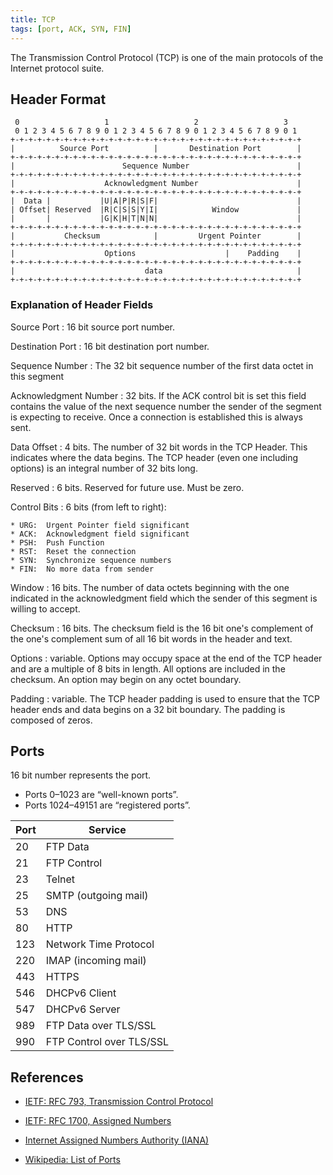 ```yaml
---
title: TCP
tags: [port, ACK, SYN, FIN]
---
```


The Transmission Control Protocol (TCP) is one of the main protocols of the Internet protocol suite.

## Header Format

```diagram
 0                   1                   2                   3
 0 1 2 3 4 5 6 7 8 9 0 1 2 3 4 5 6 7 8 9 0 1 2 3 4 5 6 7 8 9 0 1
+-+-+-+-+-+-+-+-+-+-+-+-+-+-+-+-+-+-+-+-+-+-+-+-+-+-+-+-+-+-+-+-+
|          Source Port          |       Destination Port        |
+-+-+-+-+-+-+-+-+-+-+-+-+-+-+-+-+-+-+-+-+-+-+-+-+-+-+-+-+-+-+-+-+
|                        Sequence Number                        |
+-+-+-+-+-+-+-+-+-+-+-+-+-+-+-+-+-+-+-+-+-+-+-+-+-+-+-+-+-+-+-+-+
|                    Acknowledgment Number                      |
+-+-+-+-+-+-+-+-+-+-+-+-+-+-+-+-+-+-+-+-+-+-+-+-+-+-+-+-+-+-+-+-+
|  Data |           |U|A|P|R|S|F|                               |
| Offset| Reserved  |R|C|S|S|Y|I|            Window             |
|       |           |G|K|H|T|N|N|                               |
+-+-+-+-+-+-+-+-+-+-+-+-+-+-+-+-+-+-+-+-+-+-+-+-+-+-+-+-+-+-+-+-+
|           Checksum            |         Urgent Pointer        |
+-+-+-+-+-+-+-+-+-+-+-+-+-+-+-+-+-+-+-+-+-+-+-+-+-+-+-+-+-+-+-+-+
|                    Options                    |    Padding    |
+-+-+-+-+-+-+-+-+-+-+-+-+-+-+-+-+-+-+-+-+-+-+-+-+-+-+-+-+-+-+-+-+
|                             data                              |
+-+-+-+-+-+-+-+-+-+-+-+-+-+-+-+-+-+-+-+-+-+-+-+-+-+-+-+-+-+-+-+-+
```

### Explanation of Header Fields
Source Port
: 16 bit source port number.

Destination Port
: 16 bit destination port number.

Sequence Number
: The 32 bit sequence number of the first data octet in this segment

Acknowledgment Number
:   32 bits.
    If the ACK control bit is set this field contains the value of the
    next sequence number the sender of the segment is expecting to
    receive.  Once a connection is established this is always sent.

Data Offset
:   4 bits.
    The number of 32 bit words in the TCP Header.  This indicates where
    the data begins.  The TCP header (even one including options) is an
    integral number of 32 bits long.

Reserved
:    6 bits. Reserved for future use. Must be zero.

Control Bits
:  6 bits (from left to right):

	* URG:  Urgent Pointer field significant
	* ACK:  Acknowledgment field significant
	* PSH:  Push Function
	* RST:  Reset the connection
	* SYN:  Synchronize sequence numbers
	* FIN:  No more data from sender

Window
:   16 bits.
    The number of data octets beginning with the one indicated in the
    acknowledgment field which the sender of this segment is willing to
    accept.

Checksum
:  16 bits.
   The checksum field is the 16 bit one's complement of the one's
   complement sum of all 16 bit words in the header and text.

Options
:  variable.
    Options may occupy space at the end of the TCP header and are a
    multiple of 8 bits in length.  All options are included in the
    checksum.  An option may begin on any octet boundary.

Padding
:  variable.
    The TCP header padding is used to ensure that the TCP header ends
    and data begins on a 32 bit boundary.  The padding is composed of
    zeros.




## Ports
16 bit number represents the port.

* Ports 0–1023 are “well-known ports”.
* Ports 1024–49151 are “registered ports”.


| Port | Service                    |
|------|----------------------------|
| 20   | FTP Data                   |
| 21   | FTP Control                |
| 23   | Telnet                     |
| 25   | SMTP (outgoing mail)       |
| 53   | DNS                        |
| 80   | HTTP                       |
| 123  | Network Time Protocol      |
| 220  | IMAP (incoming mail)       |
| 443  | HTTPS                      |
| 546  | DHCPv6 Client                |
| 547  | DHCPv6 Server                |
| 989  | FTP Data over TLS/SSL      |
| 990  | FTP Control over TLS/SSL   |



## References
* [IETF: RFC 793, Transmission Control Protocol](https://tools.ietf.org/html/rfc793)
* [IETF: RFC 1700, Assigned Numbers](https://tools.ietf.org/html/rfc1700)
* [Internet Assigned Numbers Authority (IANA)](https://www.iana.org)

* [Wikipedia: List of Ports](https://en.wikipedia.org/wiki/List_of_TCP_and_UDP_port_numbers)
